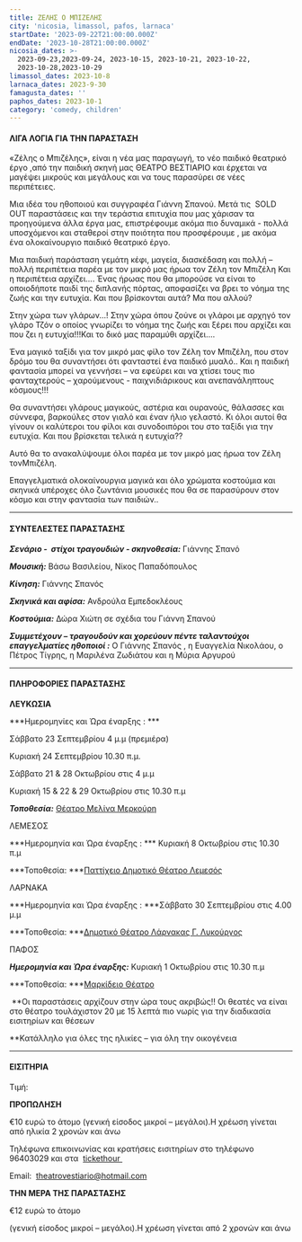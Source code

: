 ```yaml
---
title: ΖΕΛΗΣ Ο ΜΠΙΖΕΛΗΣ
city: 'nicosia, limassol, pafos, larnaca'
startDate: '2023-09-22T21:00:00.000Z'
endDate: '2023-10-28T21:00:00.000Z'
nicosia_dates: >-
  2023-09-23,2023-09-24, 2023-10-15, 2023-10-21, 2023-10-22,
  2023-10-28,2023-10-29
limassol_dates: 2023-10-8
larnaca_dates: 2023-9-30
famagusta_dates: ''
paphos_dates: 2023-10-1
category: 'comedy, children'
---
```


#### ΛΙΓΑ ΛΟΓΙΑ ΓΙΑ ΤΗΝ ΠΑΡΑΣΤΑΣΗ

«Ζέλης ο Μπιζέλης», είναι η νέα μας παραγωγή, το νέο παιδικό θεατρικό έργο ,από την παιδική σκηνή μας ΘΕΑΤΡΟ ΒΕΣΤΙΑΡΙΟ και έρχεται να μαγέψει μικρούς και μεγάλους και να τους παρασύρει σε νέες περιπέτειες.

Μια ιδέα του ηθοποιού και συγγραφέα Γιάννη Σπανού. Μετά τις  SOLD OUT παραστάσεις και την τεράστια επιτυχία που μας χάρισαν τα προηγούμενα άλλα έργα μας, επιστρέφουμε ακόμα πιο δυναμικά - πολλά υποσχόμενοι και σταθεροί στην ποιότητα που προσφέρουμε , με ακόμα ένα ολοκαίνουργιο παιδικό θεατρικό έργο.

Μια παιδική παράσταση γεμάτη κέφι, μαγεία, διασκέδαση και πολλή – πολλή περιπέτεια παρέα με τον μικρό μας ήρωα τον Ζέλη τον Μπιζέλη Και η περιπέτεια αρχίζει.... Ένας
ήρωας που θα μπορούσε να είναι το οποιοδήποτε παιδί της διπλανής πόρτας, αποφασίζει να βρει το νόημα της ζωής και την ευτυχία. Και που βρίσκονται αυτά? Μα που αλλού?

Στην χώρα των γλάρων...! Στην χώρα όπου ζούνε οι γλάροι με αρχηγό τον γλάρο Τζόν ο οποίος γνωρίζει το νόημα της ζωής και ξέρει που αρχίζει και που ζει η ευτυχία!!!Και το δικό μας παραμύθι αρχίζει....

Ένα μαγικό ταξίδι για τον μικρό μας φίλο τον Ζέλη τον Μπιζέλη, που στον δρόμο του θα συναντήσει ότι φανταστεί ένα παιδικό μυαλό.. Και η παιδική φαντασία μπορεί να γεννήσει – να εφεύρει και να χτίσει τους πιο φανταχτερούς – χαρούμενους - παιχνιδιάρικους και ανεπανάληπτους κόσμους!!!

Θα συναντήσει γλάρους μαγικούς, αστέρια και ουρανούς, θάλασσες και σύννεφα, βαρκούλες στον γιαλό και έναν ήλιο γελαστό. Κι όλοι αυτοί θα γίνουν οι καλύτεροι του φίλοι και συνοδοιπόροι του στο ταξίδι για την ευτυχία. Και που βρίσκεται τελικά η ευτυχία??

Αυτό θα το ανακαλύψουμε όλοι παρέα με τον μικρό μας ήρωα τον Ζέλη τονΜπιζέλη.

Επαγγελματικά ολοκαίνουργια μαγικά και όλο χρώματα κοστούμια και σκηνικά υπέροχες όλο ζωντάνια μουσικές που θα σε παρασύρουν στον κόσμο και στην φαντασία των παιδιών..

***

#### ΣΥΝΤΕΛΕΣΤΕΣ ΠΑΡΑΣΤΑΣΗΣ

***Σενάριο -  στίχοι τραγουδιών - σκηνοθεσία:*** Γιάννης Σπανό

***Μουσική:*** Βάσω Βασιλείου, Νίκος Παπαδόπουλος

***Κίνηση:*** Γιάννης Σπανός

***Σκηνικά και αφίσα:*** Ανδρούλα Εμπεδοκλέους

***Κοστούμια:*** Δώρα Χιώτη σε σχέδια του Γιάννη Σπανού

***Συμμετέχουν – τραγουδούν και χορεύουν πέντε ταλαντούχοι επαγγελματίες
ηθοποιοί :*** Ο Γιάννης Σπανός , η Ευαγγελία Νικολάου, ο Πέτρος Τίγρης, η Μαριλένα Ζωδιάτου
και η Μύρια Αργυρού

***

#### ΠΛΗΡΟΦΟΡΙΕΣ ΠΑΡΑΣΤΑΣΗΣ

**ΛΕΥΚΩΣΙΑ**

***Ημερομηνίες και Ώρα έναρξης : *** 

Σάββατο 23 Σεπτεμβρίου 4 μ.μ (πρεμιέρα)

Κυριακή 24 Σεπτεμβρίου 10.30 π.μ.

Σάββατο 21 & 28 Οκτωβρίου στις 4 μ.μ

Κυριακή 15 & 22 & 29 Οκτωβρίου στις 10.30 π.μ

***Τοποθεσία:*** [Θέατρο Μελίνα Μερκούρη](https://www.google.com/maps/place/Melina+Merkouri+Municipal+Hall/@35.175472,33.3665275,17z/data=!3m1!4b1!4m6!3m5!1s0x14de176a732580fd:0x7b1136c77973cab8!8m2!3d35.1754677!4d33.3713984!16s%2Fg%2F1thv1lpv?entry=ttu)

ΛΕΜΕΣΟΣ

***Ημερομηνία και Ώρα έναρξης : *** Κυριακή 8 Οκτωβρίου στις 10.30 π.μ

***Τοποθεσία: ***[Παττίχειο Δημοτικό Θέατρο Λεμεσός](https://www.google.com/maps/place/Municipal+Theatre+of+Larnaka/@34.9160578,33.6215252,17z/data=!4m6!3m5!1s0x14e08357d0583743:0x9596f1dd1e03bce6!8m2!3d34.9160535!4d33.6263961!16s%2Fg%2F11h7y1sd99?entry=ttu "")

ΛΑΡΝΑΚΑ

***Ημερομηνία και Ώρα έναρξης :  ***Σάββατο 30 Σεπτεμβρίου στις 4.00 μ.μ

***Τοποθεσία: ***[Δημοτικό Θέατρο Λάρνακας Γ. Λυκούργος](?#map "")

ΠΑΦΟΣ

***Ημερομηνία και Ώρα έναρξης:***  Κυριακή 1 Οκτωβρίου στις 10.30 π.μ

***Τοποθεσία: ***[Μαρκίδειο Θέατρο](https://www.google.com/maps/place/Markideio+Theatre/@34.7781642,32.4206585,17z/data=!3m1!4b1!4m6!3m5!1s0x14e706f5450bd66d:0x68a598c2c5136439!8m2!3d34.7781598!4d32.4232334!16s%2Fg%2F1tf4_3gh?entry=ttu "")

 \*\*Οι παραστάσεις αρχίζουν στην ώρα τους ακριβώς!! Οι θεατές
να είναι στο θέατρο τουλάχιστον 20 με 15 λεπτά πιο νωρίς για την
διαδικασία εισιτηρίων και θέσεων

\*\*Κατάλληλο για όλες της ηλικίες – για όλη την οικογένεια

***

#### ΕΙΣΙΤΗΡΙΑ

Τιμή:

**ΠΡΟΠΩΛΗΣΗ**

€10 ευρώ το άτομο
(γενική είσοδος μικροί – μεγάλοι).Η χρέωση γίνεται από ηλικία 2 χρονών και άνω

Τηλέφωνα επικοινωνίας και κρατήσεις εισιτηρίων στο τηλέφωνο 96403029 και στα  [tickethour ](https://shop.tickethour.com/showEventInformation.html?idEvent=4317 "")       

Email:  theatrovestiario@hotmail.com

**ΤΗΝ ΜΕΡΑ ΤΗΣ ΠΑΡΑΣΤΑΣΗΣ**

€12 ευρώ το άτομο

(γενική είσοδος μικροί – μεγάλοι).Η χρέωση γίνεται από 2 χρονών και άνω

 

 

 

 

#### &#xA;&#xA;&#xA;&#xA;&#xA;&#xA;&#xA;&#xA;&#xA;&#xA;&#xA; 

 

 
